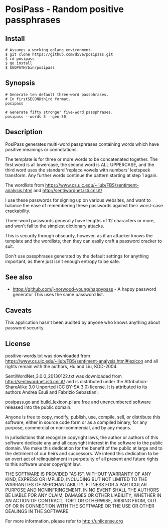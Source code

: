 # PosiPass - Random positive passphrases

## Install

    # Assumes a working golang environment.
    $ git clone https://github.com/d5ve/posipass.git
    $ cd posipass
    $ go install
    $ $GOPATH/bin/posipass

## Synopsis

	# Generate ten default three-word passphrases.
	# In firstSECONDth1rd format.
	posipass

	# Generate fifty stronger five-word passphrases.
	posipass --words 5 --gen 50

## Description

PosiPass generates multi-word passphrases containing words which have positive
meanings or connotations.

The template is for three or more words to be concatenated together. The first
word is all lowercase, the second word is ALL UPPERCASE, and the third word
uses the standard 'replace vowels with numbers' leetspeek transform. Any
further words continue the pattern starting at step 1 again.

The wordlists from https://www.cs.uic.edu/~liub/FBS/sentiment-analysis.html
and http://sentiwordnet.isti.cnr.it/

I use these passwords for signing up on various websites, and want to balance
the ease of remembering these passwords against their worst-case crackability.

Three-word passwords generally have lengths of 12 characters or more, and won't
fall to the simplest dictionary attacks.

This is security through obscurity, however, as if an attacker knows the
template and the wordlists, then they can easily craft a password cracker to
suit.

Don't use passphrases generated by the default settings for anything important,
as there just isn't enough entropy to be safe.

## See also

* https://github.com/j-norwood-young/happypass - A happy password generator
This uses the same password list.

## Caveats

This application hasn't been audited by anyone who knows anything about
password security.

## License

positive-words.txt was downloaded from
https://www.cs.uic.edu/~liub/FBS/sentiment-analysis.html#lexicon 
and all rights remain with the authors, Hu and Liu, KDD-2004.

SentiWordNet_3.0.0_20130122.txt was downloaded from
http://sentiwordnet.isti.cnr.it/ and is distributed under the
Attribution-ShareAlike 3.0 Unported (CC BY-SA 3.0) license.  It is attributed
to its authors Andrea Esuli and Fabrizio Sebastiani.

posipass.go and build_lexicon.pl are free and unencumbered software released
into the public domain.

Anyone is free to copy, modify, publish, use, compile, sell, or
distribute this software, either in source code form or as a compiled
binary, for any purpose, commercial or non-commercial, and by any
means.

In jurisdictions that recognize copyright laws, the author or authors
of this software dedicate any and all copyright interest in the
software to the public domain. We make this dedication for the benefit
of the public at large and to the detriment of our heirs and
successors. We intend this dedication to be an overt act of
relinquishment in perpetuity of all present and future rights to this
software under copyright law.

THE SOFTWARE IS PROVIDED "AS IS", WITHOUT WARRANTY OF ANY KIND,
EXPRESS OR IMPLIED, INCLUDING BUT NOT LIMITED TO THE WARRANTIES OF
MERCHANTABILITY, FITNESS FOR A PARTICULAR PURPOSE AND NONINFRINGEMENT.
IN NO EVENT SHALL THE AUTHORS BE LIABLE FOR ANY CLAIM, DAMAGES OR
OTHER LIABILITY, WHETHER IN AN ACTION OF CONTRACT, TORT OR OTHERWISE,
ARISING FROM, OUT OF OR IN CONNECTION WITH THE SOFTWARE OR THE USE OR
OTHER DEALINGS IN THE SOFTWARE.

For more information, please refer to <http://unlicense.org>
